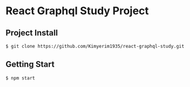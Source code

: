 # React Graphql Study Project

## Project Install

```
$ git clone https://github.com/Kimyerim1935/react-graphql-study.git
```

## Getting Start

```
$ npm start
```
